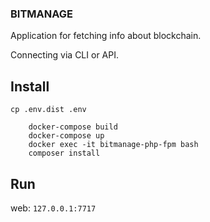 ### BITMANAGE

Application for fetching info about blockchain.

Connecting via CLI or API.

## Install
`cp .env.dist .env`
```
    docker-compose build
    docker-compose up
    docker exec -it bitmanage-php-fpm bash
    composer install
```    
## Run
web: `127.0.0.1:7717`